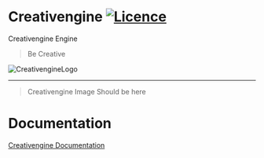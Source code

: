 # Creativengine [![Licence](https://img.shields.io/github/license/TheComputerProjects/Creativengine)](https://github.com/TheComputerProjects/Creativengine/blob/main/LICENSE)

Creativengine Engine
> Be Creative

![CreativengineLogo](https://github.com/TheComputerProjects/Creativengine/tree/main/.github/images/creativengine-logo.jpg)

***

> Creativengine Image Should be here

# Documentation

[Creativengine Documentation](https://google.com)